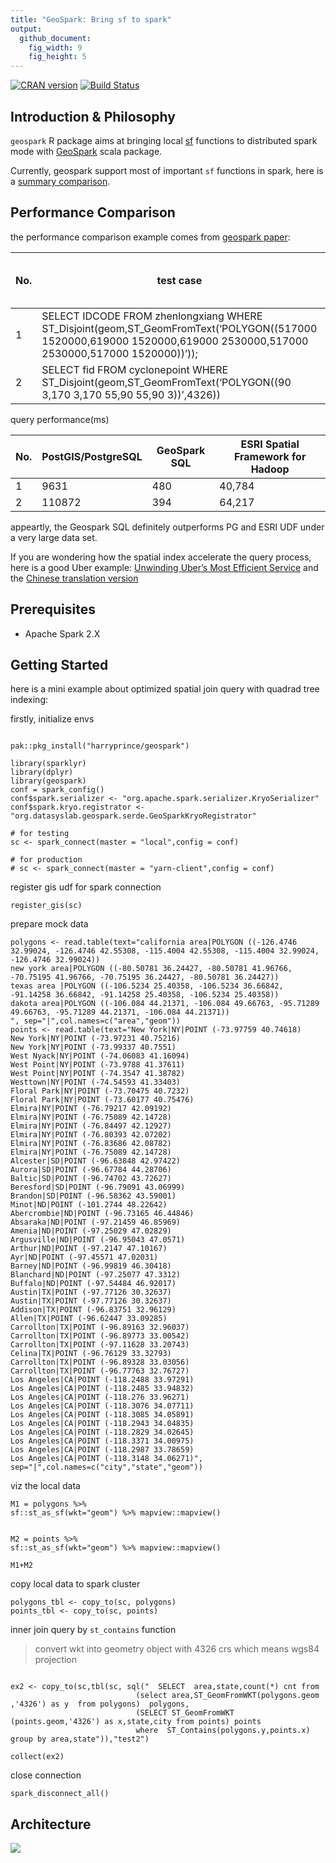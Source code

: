```yaml
---
title: "GeoSpark: Bring sf to spark"
output:
  github_document:
    fig_width: 9
    fig_height: 5
---
```


[![CRAN version](https://www.r-pkg.org/badges/version/geospark)](https://CRAN.R-project.org/package=geospark)
[![Build Status](https://travis-ci.org/harryprince/geospark.svg?branch=master)](https://travis-ci.org/harryprince/geospark)
[![]()](https://github.com/ropensci/software-review/issues/288)

## Introduction & Philosophy

`geospark` R package aims at bringing local [sf](https://github.com/r-spatial/sf) functions to distributed spark mode with [GeoSpark](https://github.com/DataSystemsLab/GeoSpark) scala package.

Currently, geospark support most of important `sf` functions in spark, here is a [summary comparison](https://github.com/harryprince/geospark/blob/master/Reference.md).

## Performance Comparison

the performance comparison example comes from [geospark paper](https://pdfs.semanticscholar.org/347d/992ceec645a28f4e7e45e9ab902cd75ecd92.pdf):

No. |test case | the number of records
---|---|---
1|SELECT IDCODE FROM zhenlongxiang WHERE ST_Disjoint(geom,ST_GeomFromText(‘POLYGON((517000 1520000,619000 1520000,619000 2530000,517000 2530000,517000 1520000))’));|85,236 rows
2| SELECT fid FROM cyclonepoint WHERE ST_Disjoint(geom,ST_GeomFromText(‘POLYGON((90 3,170 3,170 55,90 55,90 3))’,4326)) | 60,591 rows

query performance(ms)

No. | PostGIS/PostgreSQL |GeoSpark SQL| ESRI Spatial Framework for Hadoop
---|---|---|---
1 | 9631 | 480 |40,784
2 | 110872 |394| 64,217

appeartly, the Geospark SQL definitely outperforms PG and ESRI UDF under a very large data set.

If you are wondering how the spatial index accelerate the query process, here is a good Uber example:
[Unwinding Uber’s Most Efficient Service](https://medium.com/@buckhx/unwinding-uber-s-most-efficient-service-406413c5871d#.dg5v6irao)
and the [Chinese translation version](https://segmentfault.com/a/1190000008657566)

## Prerequisites

* Apache Spark 2.X

## Getting Started

here is a mini example about optimized spatial join query with quadrad tree indexing: 

firstly, initialize envs

```{r}

pak::pkg_install("harryprince/geospark")

library(sparklyr)
library(dplyr)
library(geospark)
conf = spark_config()
conf$spark.serializer <- "org.apache.spark.serializer.KryoSerializer"
conf$spark.kryo.registrator <- "org.datasyslab.geospark.serde.GeoSparkKryoRegistrator"

# for testing
sc <- spark_connect(master = "local",config = conf)

# for production 
# sc <- spark_connect(master = "yarn-client",config = conf) 

```

register gis udf for spark connection

```
register_gis(sc)
```

prepare mock data

```{r}
polygons <- read.table(text="california area|POLYGON ((-126.4746 32.99024, -126.4746 42.55308, -115.4004 42.55308, -115.4004 32.99024, -126.4746 32.99024))
new york area|POLYGON ((-80.50781 36.24427, -80.50781 41.96766, -70.75195 41.96766, -70.75195 36.24427, -80.50781 36.24427))
texas area |POLYGON ((-106.5234 25.40358, -106.5234 36.66842, -91.14258 36.66842, -91.14258 25.40358, -106.5234 25.40358))
dakota area|POLYGON ((-106.084 44.21371, -106.084 49.66763, -95.71289 49.66763, -95.71289 44.21371, -106.084 44.21371))
", sep="|",col.names=c("area","geom"))
points <- read.table(text="New York|NY|POINT (-73.97759 40.74618)
New York|NY|POINT (-73.97231 40.75216)
New York|NY|POINT (-73.99337 40.7551)
West Nyack|NY|POINT (-74.06083 41.16094)
West Point|NY|POINT (-73.9788 41.37611)
West Point|NY|POINT (-74.3547 41.38782)
Westtown|NY|POINT (-74.54593 41.33403)
Floral Park|NY|POINT (-73.70475 40.7232)
Floral Park|NY|POINT (-73.60177 40.75476)
Elmira|NY|POINT (-76.79217 42.09192)
Elmira|NY|POINT (-76.75089 42.14728)
Elmira|NY|POINT (-76.84497 42.12927)
Elmira|NY|POINT (-76.80393 42.07202)
Elmira|NY|POINT (-76.83686 42.08782)
Elmira|NY|POINT (-76.75089 42.14728)
Alcester|SD|POINT (-96.63848 42.97422)
Aurora|SD|POINT (-96.67784 44.28706)
Baltic|SD|POINT (-96.74702 43.72627)
Beresford|SD|POINT (-96.79091 43.06999)
Brandon|SD|POINT (-96.58362 43.59001)
Minot|ND|POINT (-101.2744 48.22642)
Abercrombie|ND|POINT (-96.73165 46.44846)
Absaraka|ND|POINT (-97.21459 46.85969)
Amenia|ND|POINT (-97.25029 47.02829)
Argusville|ND|POINT (-96.95043 47.0571)
Arthur|ND|POINT (-97.2147 47.10167)
Ayr|ND|POINT (-97.45571 47.02031)
Barney|ND|POINT (-96.99819 46.30418)
Blanchard|ND|POINT (-97.25077 47.3312)
Buffalo|ND|POINT (-97.54484 46.92017)
Austin|TX|POINT (-97.77126 30.32637)
Austin|TX|POINT (-97.77126 30.32637)
Addison|TX|POINT (-96.83751 32.96129)
Allen|TX|POINT (-96.62447 33.09285)
Carrollton|TX|POINT (-96.89163 32.96037)
Carrollton|TX|POINT (-96.89773 33.00542)
Carrollton|TX|POINT (-97.11628 33.20743)
Celina|TX|POINT (-96.76129 33.32793)
Carrollton|TX|POINT (-96.89328 33.03056)
Carrollton|TX|POINT (-96.77763 32.76727)
Los Angeles|CA|POINT (-118.2488 33.97291)
Los Angeles|CA|POINT (-118.2485 33.94832)
Los Angeles|CA|POINT (-118.276 33.96271)
Los Angeles|CA|POINT (-118.3076 34.07711)
Los Angeles|CA|POINT (-118.3085 34.05891)
Los Angeles|CA|POINT (-118.2943 34.04835)
Los Angeles|CA|POINT (-118.2829 34.02645)
Los Angeles|CA|POINT (-118.3371 34.00975)
Los Angeles|CA|POINT (-118.2987 33.78659)
Los Angeles|CA|POINT (-118.3148 34.06271)", sep="|",col.names=c("city","state","geom"))

```

viz the local data

```
M1 = polygons %>%
sf::st_as_sf(wkt="geom") %>% mapview::mapview()


M2 = points %>%
sf::st_as_sf(wkt="geom") %>% mapview::mapview()

M1+M2

```



copy local data to spark cluster

```
polygons_tbl <- copy_to(sc, polygons)
points_tbl <- copy_to(sc, points)
```

inner join query by `st_contains` function

> convert wkt into geometry object with 4326 crs which means wgs84 projection

```{r}

ex2 <- copy_to(sc,tbl(sc, sql("  SELECT  area,state,count(*) cnt from
                            (select area,ST_GeomFromWKT(polygons.geom ,'4326') as y  from polygons)  polygons,
                            (SELECT ST_GeomFromWKT (points.geom,'4326') as x,state,city from points) points
                            where  ST_Contains(polygons.y,points.x) group by area,state")),"test2")

collect(ex2)
```

close connection

```{r}
spark_disconnect_all()
```

## Architecture

![](https://user-images.githubusercontent.com/5362577/53225664-bf6abc80-36b3-11e9-8b8e-41611fc7098e.png)

